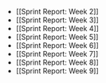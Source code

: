 - [[Sprint Report: Week 2]]
- [[Sprint Report: Week 3]]
- [[Sprint Report: Week 4]]
- [[Sprint Report: Week 5]]
- [[Sprint Report: Week 6]]
- [[Sprint Report: Week 7]]
- [[Sprint Report: Week 8]]
- [[Sprint Report: Week 9]]
